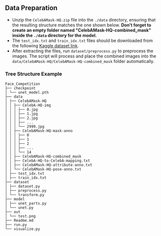 ## Data Preparation
- Unzip the `CelebAMask-HQ.zip` file into the `./data` directory, ensuring that the resulting structure matches the one shown below. **Don't forget to create an empty folder named "CelebAMask-HQ-combined_mask" inside the `./data` directory for the model.**
- The `test_idx.txt` and `train_idx.txt` files should be downloaded from the following [Kaggle dataset link](https://www.kaggle.com/competitions/cs6550-face-parsing/data).
- After extracting the files, run `dataset/preprocess.py` to preprocess the images. The script will process and place the combined images into the `data/CelebAMask-HQ/CelebAMask-HQ-combined_mask` folder automatically.


### Tree Structure Example
```
Face_Competition
├── checkpoint
│ └── unet_model.pth
├── data
│ ├── CelebAMask-HQ
│ │ ├── CelebA-HQ-img
│ │ │ ├── 0.jpg
│ │ │ ├── 1.jpg
│ │ │ ├── 2.jpg
│ │ │ ├── ...
│ │ │ └── 2999.jpg
│ │ ├── CelebAMask-HQ-mask-anno
│ │ │ ├── 0
│ │ │ ├── 1
│ │ │ ├── 2
│ │ │ ├── ...
│ │ │ └── 14
│ │ ├── CelebAMask-HQ-combined_mask
│ │ ├── CelebA-HQ-to-CelebA-mapping.txt
│ │ ├── CelebAMask-HQ-attribute-anno.txt
│ │ └── CelebAMask-HQ-pose-anno.txt
│ ├── test_idx.txt
│ ├── train_idx.txt
├── dataset
│ ├── dataset.py
│ ├── preprocess.py
│ └── transform.py
├── model
│ ├── unet_parts.py
│ └── unet.py
├── out
│ └── test.png
├── Readme.md
├── run.py
└── visualize.py
```